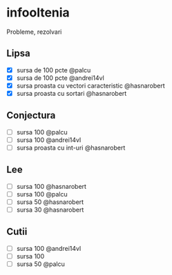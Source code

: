 # infooltenia
Probleme, rezolvari

## Lipsa

- [x] sursa de 100 pcte @palcu
- [x] sursa de 100 pcte @andrei14vl
- [x] sursa proasta cu vectori caracteristic @hasnarobert
- [x] sursa proasta cu sortari @hasnarobert

## Conjectura

- [ ] sursa 100 @palcu
- [ ] sursa 100 @andrei14vl
- [ ] sursa proasta cu int-uri @hasnarobert

## Lee

- [ ] sursa 100 @hasnarobert
- [ ] sursa 100 @palcu
- [ ] sursa 50 @hasnarobert
- [ ] sursa 30 @hasnarobert

## Cutii

- [ ] sursa 100 @andrei14vl
- [ ] sursa 100
- [ ] sursa 50 @palcu 
